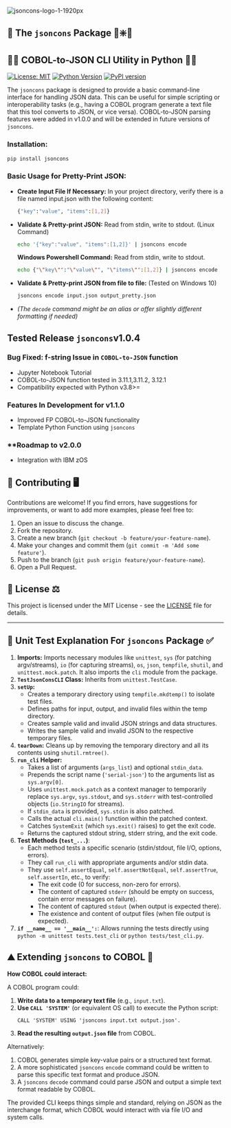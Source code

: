 ![jsoncons-logo-1-1920px](https://github.com/user-attachments/assets/a0c2ea0f-9832-4efe-9a18-17628389b4e6)

## 🐍 The `jsoncons` Package 🐛❇️🐉 
## 🚙🦖 COBOL-to-JSON CLI Utility in Python 🦕🐍

[![License: MIT](https://img.shields.io/badge/License-MIT-yellow.svg)](https://opensource.org/licenses/MIT)
[![Python Version](https://img.shields.io/badge/python-3.7%2B-blue.svg)](https://www.python.org/)
[![PyPI version](https://badge.fury.io/py/jsoncons.svg)](https://badge.fury.io/py/jsoncons)



The `jsoncons` package is designed to provide a basic command-line interface for handling JSON data. This can be useful for simple scripting or interoperability tasks (e.g., having a COBOL program generate a text file that this tool converts to JSON, or vice versa). 
COBOL-to-JSON parsing features were added in v1.0.0 and will be extended in future versions of ``jsoncons``.

### **Installation:**

```bash
pip install jsoncons
```

### **Basic Usage for Pretty-Print JSON:**
*   **Create Input File If Necessary:** In your project directory, verify there is a file named 
    input.json with the following content:
    ```bash
    {"key":"value", "items":[1,2]}
    ```

*   **Validate & Pretty-print JSON:** Read from stdin, write to stdout. (Linux Command)
    ```bash
    echo '{"key":"value", "items":[1,2]}' | jsoncons encode
    ```
    **Windows Powershell Command:** Read from stdin, write to stdout.
    ```bash
    echo {"\"key\"":"\"value\"", "\"items\"":[1,2]} | jsoncons encode
    ```

*   **Validate & Pretty-print JSON from file to file:** (Tested on Windows 10)
    ```bash
    jsoncons encode input.json output_pretty.json
    ```
*   *(The `decode` command might be an alias or offer slightly different formatting if needed)*

## **Tested Release ``jsoncons``v1.0.4**
### Bug Fixed: f-string Issue in ``COBOL-to-JSON`` function
-  Jupyter Notebook Tutorial
-  COBOL-to-JSON function tested in 3.11.1,3.11.2, 3.12.1
-  Compatibility expected with Python v3.8>=
### **Features In Development for v1.1.0**
-  Improved FP COBOL-to-JSON functionality
-  Template Python Function using ``jsoncons``
### **Roadmap to v2.0.0
-  Integration with IBM zOS 

## 🤝 Contributing 🖥️

Contributions are welcome! If you find errors, have suggestions for improvements, or want to add more examples, please feel free to:

1.  Open an issue to discuss the change.
2.  Fork the repository.
3.  Create a new branch (`git checkout -b feature/your-feature-name`).
4.  Make your changes and commit them (`git commit -m 'Add some feature'`).
5.  Push to the branch (`git push origin feature/your-feature-name`).
6.  Open a Pull Request.

## 📝 License ⚖️

This project is licensed under the MIT License - see the [LICENSE](LICENSE) file for details.

---

## 🧪 Unit Test Explanation For `jsoncons` Package ✅

1.  **Imports:** Imports necessary modules like `unittest`, `sys` (for patching argv/streams), `io` (for capturing streams), `os`, `json`, `tempfile`, `shutil`, and `unittest.mock.patch`. It also imports the `cli` module from the package.
2.  **`TestJsonConsCLI` Class:** Inherits from `unittest.TestCase`.
3.  **`setUp`:**
    *   Creates a temporary directory using `tempfile.mkdtemp()` to isolate test files.
    *   Defines paths for input, output, and invalid files within the temp directory.
    *   Creates sample valid and invalid JSON strings and data structures.
    *   Writes the sample valid and invalid JSON to the respective temporary files.
4.  **`tearDown`:** Cleans up by removing the temporary directory and all its contents using `shutil.rmtree()`.
5.  **`run_cli` Helper:**
    *   Takes a list of arguments (`args_list`) and optional `stdin_data`.
    *   Prepends the script name (`'serial-json'`) to the arguments list as `sys.argv[0]`.
    *   Uses `unittest.mock.patch` as a context manager to temporarily replace `sys.argv`, `sys.stdout`, and `sys.stderr` with test-controlled objects (`io.StringIO` for streams).
    *   If `stdin_data` is provided, `sys.stdin` is also patched.
    *   Calls the actual `cli.main()` function within the patched context.
    *   Catches `SystemExit` (which `sys.exit()` raises) to get the exit code.
    *   Returns the captured stdout string, stderr string, and the exit code.
6.  **Test Methods (`test_...`)**:
    *   Each method tests a specific scenario (stdin/stdout, file I/O, options, errors).
    *   They call `run_cli` with appropriate arguments and/or stdin data.
    *   They use `self.assertEqual`, `self.assertNotEqual`, `self.assertTrue`, `self.assertIn`, etc., to verify:
        *   The exit code (0 for success, non-zero for errors).
        *   The content of captured `stderr` (should be empty on success, contain error messages on failure).
        *   The content of captured `stdout` (when output is expected there).
        *   The existence and content of output files (when file output is expected).
7.  **`if __name__ == '__main__':`**: Allows running the tests directly using `python -m unittest tests.test_cli` or `python tests/test_cli.py`.


## ⛰️ Extending ``jsoncons`` to COBOL 👀

**How COBOL could interact:**

A COBOL program could:

1.  **Write data to a temporary text file** (e.g., `input.txt`).
2.  **Use `CALL 'SYSTEM'`** (or equivalent OS call) to execute the Python script:
    ```cobol
    CALL 'SYSTEM' USING 'jsoncons input.txt output.json'.
    ```
3.  **Read the resulting `output.json` file** from COBOL.

Alternatively:

1.  COBOL generates simple key-value pairs or a structured text format.
2.  A more sophisticated `jsoncons` `encode` command could be written to parse this specific text format and produce JSON.
3.  A `jsoncons` `decode` command could parse JSON and output a simple text format readable by COBOL.

The provided CLI keeps things simple and standard, relying on JSON as the interchange format, which COBOL would interact with via file I/O and system calls.

